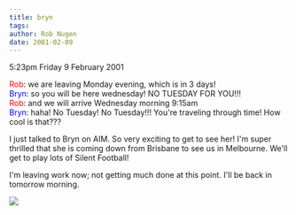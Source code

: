 ```yaml
---
title: bryn
tags: 
author: Rob Nugen
date: 2001-02-09
---
```


<p class=date>5:23pm Friday 9 February 2001</p>

<p><font color="#FF0000">Rob</font>: we are leaving
Monday evening, which is in 3 days!
<br><font color="#0000FF">Bryn</font>: so you will be
here wednesday!  NO TUESDAY FOR YOU!!!  
<br><font color="#FF0000">Rob</font>: and we will
arrive Wednesday morning 9:15am
<br><font color="#0000FF">Bryn</font>: haha!  No
Tuesday!  No Tuesday!!! You're traveling through time!
 How cool is that???</p>

<p>I just talked to Bryn on AIM.  So very exciting to
get to see her!  I'm super thrilled that she is coming
down from Brisbane to see us in Melbourne.  We'll get
to play lots of Silent Football!</p>

<p>I'm leaving work now; not getting much done at this
point.  I'll be back in tomorrow morning.</p>

<p><img src="/images/rob/wL-ROB.gif"/></p>
